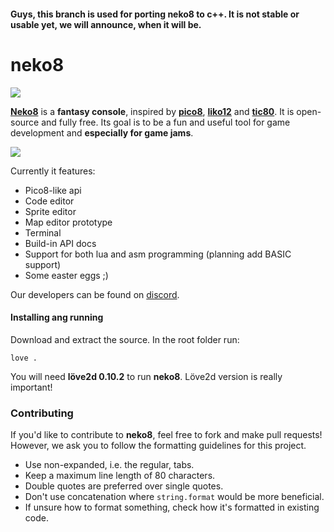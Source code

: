 #### Guys, this branch is used for porting **neko8** to **c++**. It is not stable or usable yet, we will announce, when it will be.

# neko8

![](https://media.discordapp.net/attachments/314487938949971980/355710597528027146/Peek_2017-09-08_16-43.gif)

[**Neko8**](https://egordorichev.itch.io/neko8) is a **fantasy console**, inspired by [**pico8**](https://www.lexaloffle.com/pico-8.php), [**liko12**](https://ramilego4game.itch.io/liko12) and [**tic80**](https://tic.computer/). It is open-source and fully free. Its goal is to be a fun and useful tool for game development and **especially for game jams**. 

[![](https://media.discordapp.net/attachments/356934835052478470/358195024808116225/Screenshot_2017-09-15_at_1.18.32_PM.png)](https://egordorichev.itch.io/neko8)

Currently it features:

* Pico8-like api
* Code editor
* Sprite editor
* Map editor prototype
* Terminal
* Build-in API docs
* Support for both lua and asm programming (planning add BASIC support)
* Some easter eggs ;)

Our developers can be found on [discord](https://discord.gg/DPBN8Xn).

#### Installing ang running

Download and extract the source. In the root folder run:

```
love .
```

You will need **löve2d 0.10.2** to run **neko8**. Löve2d version is really important!

### Contributing

If you'd like to contribute to **neko8**, feel free to fork and make pull
requests! However, we ask you to follow the formatting guidelines for this
project. 

 - Use non-expanded, i.e. the regular, tabs.
 - Keep a maximum line length of 80 characters.
 - Double quotes are preferred over single quotes.
 - Don't use concatenation where `string.format` would be more beneficial.
 - If unsure how to format something, check how it's formatted in existing code.
